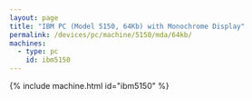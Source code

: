 ```yaml
---
layout: page
title: "IBM PC (Model 5150, 64Kb) with Monochrome Display"
permalink: /devices/pc/machine/5150/mda/64kb/
machines:
  - type: pc
    id: ibm5150
---
```


{% include machine.html id="ibm5150" %}

